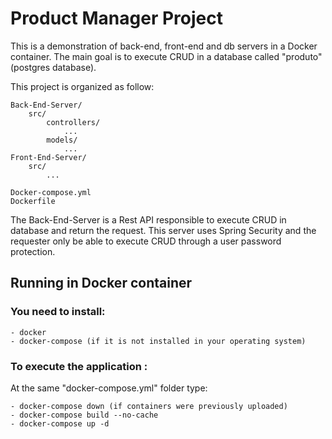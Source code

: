 # Product Manager Project
This is a demonstration of back-end, front-end and db servers in a Docker container. The main goal is to execute CRUD in a database called "produto" (postgres database).

This project is organized as follow:

```
Back-End-Server/
    src/
        controllers/
            ...
        models/
            ...
Front-End-Server/
	src/
		...
        
Docker-compose.yml
Dockerfile
```

The Back-End-Server is a Rest API responsible to execute CRUD in database and return the request. This server uses Spring Security and the requester only be able to execute CRUD through a user password protection.

## Running in Docker container
### You need to install:
```
- docker
- docker-compose (if it is not installed in your operating system)
```

### To execute the application : 
At the same "docker-compose.yml" folder type:
```
- docker-compose down (if containers were previously uploaded)
- docker-compose build --no-cache
- docker-compose up -d
```

